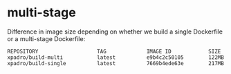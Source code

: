# multi-stage

Difference in image size depending on whether we build a single Dockerfile or a multi-stage Dockerfile:

```
REPOSITORY                   TAG             IMAGE ID            SIZE
xpadro/build-multi           latest          e9b4c2c50105        122MB
xpadro/build-single          latest          7669b4ede63e        217MB
```

